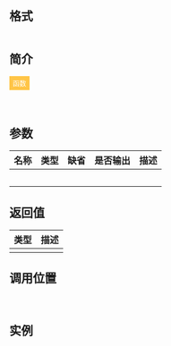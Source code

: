 # 

## 格式

```C++

```

## 简介

<span style="padding: 4px 6px; font-size: 12px; display: inline-block; color: #FFFFFF; background: #FFC547;">函数</span>

​	

## 参数

| 名称 | 类型 | 缺省 | 是否输出 | 描述 |
| ---- | ---- | ---- | -------- | ---- |
|      |      |      |          |      |
|      |      |      |          |      |
|      |      |      |          |      |
|      |      |      |          |      |
|      |      |      |          |      |

## 返回值

| 类型 | 描述 |
| ---- | ---- |
|      |      |

## 调用位置

​	

## 实例

